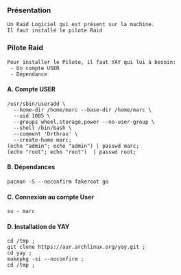### Présentation
```
Un Raid Logiciel qui est présent sur la machine.
Il faut installé le pilote Raid
```

### Pilote Raid
```
Pour installer le Pilote, il faut YAY qui lui à besoin:
 - Un compte USER
 - Dépendance
```


#### A. Compte USER
```
/usr/sbin/useradd \
  --home-dir /home/marc --base-dir /home/marc \
  --uid 1005 \
  --groups wheel,storage,power --no-user-group \
  --shell /bin/bash \
  --comment 'Drthrax' \
  --create-home marc;
(echo "admin"; echo "admin") | passwd marc;
(echo "root"; echo "root")  | passwd root;
```

#### B. Dépendances
```
pacman -S --noconfirm fakeroot go
```

#### C. Connexion au compte User
```
su - marc
```

#### D. Installation de YAY
```
cd /tmp ;
git clone https://aur.archlinux.org/yay.git ;
cd yay ;
makepkg -si --noconfirm ;
cd /tmp ;
```
